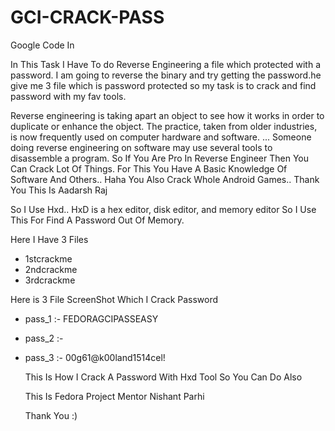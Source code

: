 # GCI-CRACK-PASS

Google Code In 

In This Task I Have To do Reverse Engineering a file which protected with a password. I am going to reverse the binary and try getting the password.he give me 3 file which is password protected so my task is to crack and find password with my fav tools.


Reverse engineering is taking apart an object to see how it works in order to duplicate or enhance the object. The practice, taken from older industries, is now frequently used on computer hardware and software. ... Someone doing reverse engineering on software may use several tools to disassemble a program. So If You Are Pro In Reverse Engineer Then You Can Crack Lot Of Things. For This You Have A Basic
Knowledge Of Software And Others.. Haha You Also Crack Whole Android Games.. Thank You This Is Aadarsh Raj


So I Use Hxd.. HxD is a hex editor, disk editor, and memory editor So I Use This For Find A Password Out Of Memory.


Here I Have 3 Files

* 1stcrackme
* 2ndcrackme
* 3rdcrackme


Here is 3 File ScreenShot Which I Crack Password

* pass_1 :- FEDORAGCIPASSEASY
* pass_2 :- <password>
* pass_3 :- 00g61@k00land1514cel!
  
  This Is How I Crack A Password With Hxd Tool So You Can Do Also 
  
  This Is Fedora Project Mentor Nishant Parhi
  
  Thank You :)
